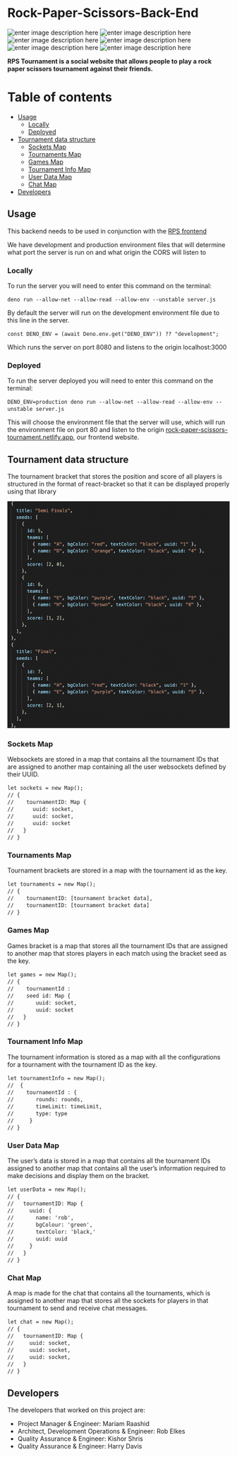 # Rock-Paper-Scissors-Back-End

![enter image description here](https://img.shields.io/badge/RPS-Tournament-orange) ![enter image description here](https://img.shields.io/github/stars/elksy/Rock-Paper-Scissors-Back-End)  ![enter image description here](https://img.shields.io/badge/cors-v1.2.2-green)  ![enter image description here](https://img.shields.io/badge/dotenv-v3.2.0-green)  ![enter image description here](https://img.shields.io/badge/std-0.128.0-green) ![enter image description here](https://img.shields.io/badge/abc-v1.3.3-green)

**RPS Tournament is a social website that allows people to play a rock paper scissors tournament against their friends.**

# Table of contents

 
 - [Usage](#usage)
   - [Locally](#locally)
   - [Deployed](#deployed)
 - [Tournament data structure](#tournament-data-structure)
   - [Sockets Map](#sockets-map)
   - [Tournaments Map](#tournaments-map)
   - [Games Map](#games-map)
   - [Tournament Info Map](#tournament-info-map)
   - [User Data Map](#user-data-map)
   - [Chat Map](#chat-map)
 - [Developers](#developers)

## Usage
This backend needs to be used in conjunction with the [RPS frontend](https://github.com/elksy/Rock-Paper-Scissors-Front-End)


We have development and production environment files that will determine what port the server is run on and what origin the CORS will listen to

### Locally
To run the server you will need to enter this command on the terminal:

```
deno run --allow-net --allow-read --allow-env --unstable server.js
```

By default the server will run on the development environment file due to this line in the server.

```
const DENO_ENV = (await Deno.env.get("DENO_ENV")) ?? "development";

```
Which runs the server on port 8080 and listens to the origin localhost:3000

### Deployed

To run the server deployed you will need to enter this command on the terminal:

```
DENO_ENV=production deno run --allow-net --allow-read --allow-env --unstable server.js
```
This will choose the environment file that the server will use, which will run the environment file on port 80 and listen to the origin [rock-paper-scissors-tournament.netlify.app](https://rock-paper-scissors-tournament.netlify.app/), our frontend website.


## Tournament data structure

The tournament bracket that stores the position and score of all players is structured in the format of react-bracket so that it can be displayed properly using that library

![Tournament Bracket](./assets/tournamentBracket.png)


### Sockets Map
Websockets are stored in a map that contains all the tournament IDs that are assigned to another map containing all the user websockets defined by their UUID.

```
let sockets = new Map();
// {
//    tournamentID: Map {
//      uuid: socket,
//      uuid: socket,
//      uuid: socket
//   }
// }
```


### Tournaments Map
Tournament brackets are stored in a map with the tournament id as the key.

```
let tournaments = new Map();
// {
//    tournamentID: [tournament bracket data],
//    tournamentID: [tournament bracket data]
// }
```


### Games Map
Games bracket is a map that stores all the tournament IDs that are assigned to another map that stores players in each match using the bracket seed as the key.

```
let games = new Map();
// {
//    tournamentId :  
//    seed id: Map {
//       uuid: socket,
//       uuid: socket
//   }
// }
```


### Tournament Info Map
The tournament information is stored as a map with all the configurations for a tournament with the tournament ID as the key.

```
let tournamentInfo = new Map();
//  { 
//    tournamentId : {
//       rounds: rounds,
//       timeLimit: timeLimit,
//       type: type
//     }
// }
```

### User Data Map
The user’s data is stored in a map that contains all the tournament IDs assigned to another map that contains all the user’s information required to make decisions and display them on the bracket.

```
let userData = new Map();
// {
//   tournamentID: Map {
//     uuid: {
//       name: 'rob',
//       bgColour: 'green',
//       textColor: 'black,'
//       uuid: uuid
//     }
//   }
// }
```

### Chat Map
A map is made for the chat that contains all the tournaments, which is assigned to another map that stores all the sockets for players in that tournament to send and receive chat messages.

```
let chat = new Map();
// {
//   tournamentID: Map {
//     uuid: socket,
//     uuid: socket,
//     uuid: socket,
//   }
// }
```

## Developers
The developers that worked on this project are: 

 - Project Manager & Engineer: Mariam Raashid  
 - Architect, Development Operations & Engineer: Rob Elkes  
 - Quality Assurance & Engineer: Kishor Shris  
 - Quality Assurance & Engineer: Harry Davis
